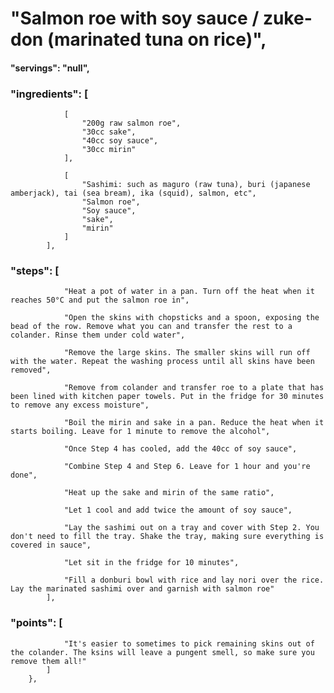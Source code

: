 # "Salmon roe with soy sauce / zuke-don (marinated tuna on rice)",
#### "servings": "null",
### "ingredients": [
                [
                    "200g raw salmon roe",
                    "30cc sake",
                    "40cc soy sauce",
                    "30cc mirin"
                ],

                [
                    "Sashimi: such as maguro (raw tuna), buri (japanese amberjack), tai (sea bream), ika (squid), salmon, etc",
                    "Salmon roe",
                    "Soy sauce",
                    "sake",
                    "mirin"
                ]
            ],

### "steps": [
                "Heat a pot of water in a pan. Turn off the heat when it reaches 50°C and put the salmon roe in",

                "Open the skins with chopsticks and a spoon, exposing the bead of the row. Remove what you can and transfer the rest to a colander. Rinse them under cold water",

                "Remove the large skins. The smaller skins will run off with the water. Repeat the washing process until all skins have been removed",

                "Remove from colander and transfer roe to a plate that has been lined with kitchen paper towels. Put in the fridge for 30 minutes to remove any excess moisture",

                "Boil the mirin and sake in a pan. Reduce the heat when it starts boiling. Leave for 1 minute to remove the alcohol",

                "Once Step 4 has cooled, add the 40cc of soy sauce",

                "Combine Step 4 and Step 6. Leave for 1 hour and you're done",

                "Heat up the sake and mirin of the same ratio",

                "Let 1 cool and add twice the amount of soy sauce",

                "Lay the sashimi out on a tray and cover with Step 2. You don't need to fill the tray. Shake the tray, making sure everything is covered in sauce",

                "Let sit in the fridge for 10 minutes",

                "Fill a donburi bowl with rice and lay nori over the rice. Lay the marinated sashimi over and garnish with salmon roe"
            ],

### "points": [
                "It's easier to sometimes to pick remaining skins out of the colander. The ksins will leave a pungent smell, so make sure you remove them all!"
            ]
        },